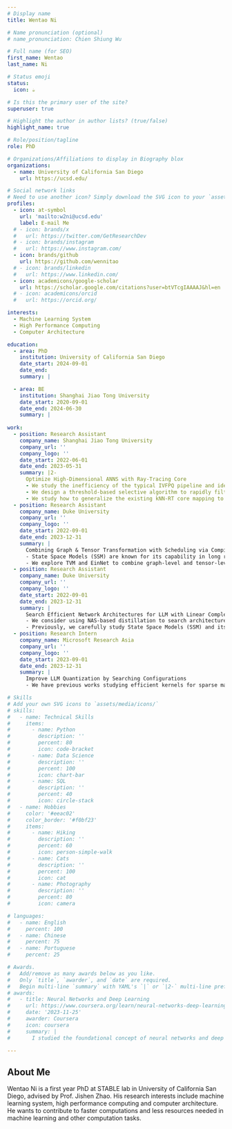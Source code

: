```yaml
---
# Display name
title: Wentao Ni

# Name pronunciation (optional)
# name_pronunciation: Chien Shiung Wu

# Full name (for SEO)
first_name: Wentao
last_name: Ni

# Status emoji
status:
  icon: ☕️

# Is this the primary user of the site?
superuser: true

# Highlight the author in author lists? (true/false)
highlight_name: true

# Role/position/tagline
role: PhD

# Organizations/Affiliations to display in Biography blox
organizations:
  - name: University of California San Diego
    url: https://ucsd.edu/

# Social network links
# Need to use another icon? Simply download the SVG icon to your `assets/media/icons/` folder.
profiles:
  - icon: at-symbol
    url: 'mailto:w2ni@ucsd.edu'
    label: E-mail Me
  # - icon: brands/x
  #   url: https://twitter.com/GetResearchDev
  # - icon: brands/instagram
  #   url: https://www.instagram.com/
  - icon: brands/github
    url: https://github.com/wennitao
  # - icon: brands/linkedin
  #   url: https://www.linkedin.com/
  - icon: academicons/google-scholar
    url: https://scholar.google.com/citations?user=btVTcgIAAAAJ&hl=en
  # - icon: academicons/orcid
  #   url: https://orcid.org/

interests:
  - Machine Learning System
  - High Performance Computing
  - Computer Architecture

education:
  - area: PhD
    institution: University of California San Diego
    date_start: 2024-09-01
    date_end: 
    summary: |

  - area: BE
    institution: Shanghai Jiao Tong University
    date_start: 2020-09-01
    date_end: 2024-06-30
    summary: |
      
work:
  - position: Research Assistant
    company_name: Shanghai Jiao Tong University
    company_url: ''
    company_logo: ''
    date_start: 2022-06-01
    date_end: 2023-05-31
    summary: |2-  
      Optimize High-Dimensional ANNS with Ray-Tracing Core
      - We study the inefficiency of the typical IVFPQ pipeline and identify sparsity and spatial similarity in codebook usage.
      - We design a threshold-based selective algorithm to rapidly filter out the unnecessary search points leveraging the sparsity and spatial locality and propose a mapping for our algorithm to run on the RT core.
      - We study how to generalize the existing kNN-RT core mapping to ANN search with arbitrary dimensions, in aspects of approximation method, metrics and system design, and propose JUNO, an end-to-end high-dimensional ANN search engine with both algorithmic enhancement and optimized hardware mapping.
  - position: Research Assistant
    company_name: Duke University
    company_url: ''
    company_logo: ''
    date_start: 2022-09-01
    date_end: 2023-12-31
    summary: |
      Combining Graph & Tensor Transformation with Scheduling via Compilers
      - State Space Models (SSM) are known for its capability in long range modeling. However, the authors needed to carefully design CUDA kernels for SSMs.
      - We explore TVM and EinNet to combine graph-level and tensor-level transformation on tensor expressions, along with the scheduling space. We implement it based on TVM te expression.
  - position: Research Assistant
    company_name: Duke University
    company_url: ''
    company_logo: ''
    date_start: 2022-09-01
    date_end: 2023-12-31
    summary: |
      Search Efficient Network Architectures for LLM with Linear Complexity
      - We consider using NAS-based distillation to search architecture computing attention in linear complexity, like RetNet and Hyena Hierarchy.
      - Previously, we carefully study State Space Models (SSM) and its application in neural networks. We find it efficient in both memory and computation, so we want to find ways to apply it to transformers.
  - position: Research Intern
    company_name: Microsoft Research Asia
    company_url: ''
    company_logo: ''
    date_start: 2023-09-01
    date_end: 2023-12-31
    summary: |
      Improve LLM Quantization by Searching Configurations
      - We have previous works studying efficient kernels for sparse matrix computation (PIT and sparTA). So we consider building a search space of quantization configurations, such as quantization method, granularity, number of bits etc. With the help of sparse kernels, hybrid quantization can be perfectly supported.

# Skills
# Add your own SVG icons to `assets/media/icons/`
# skills:
#   - name: Technical Skills
#     items:
#       - name: Python
#         description: ''
#         percent: 80
#         icon: code-bracket
#       - name: Data Science
#         description: ''
#         percent: 100
#         icon: chart-bar
#       - name: SQL
#         description: ''
#         percent: 40
#         icon: circle-stack
#   - name: Hobbies
#     color: '#eeac02'
#     color_border: '#f0bf23'
#     items:
#       - name: Hiking
#         description: ''
#         percent: 60
#         icon: person-simple-walk
#       - name: Cats
#         description: ''
#         percent: 100
#         icon: cat
#       - name: Photography
#         description: ''
#         percent: 80
#         icon: camera

# languages:
#   - name: English
#     percent: 100
#   - name: Chinese
#     percent: 75
#   - name: Portuguese
#     percent: 25

# Awards.
#   Add/remove as many awards below as you like.
#   Only `title`, `awarder`, and `date` are required.
#   Begin multi-line `summary` with YAML's `|` or `|2-` multi-line prefix and indent 2 spaces below.
# awards:
#   - title: Neural Networks and Deep Learning
#     url: https://www.coursera.org/learn/neural-networks-deep-learning
#     date: '2023-11-25'
#     awarder: Coursera
#     icon: coursera
#     summary: |
#       I studied the foundational concept of neural networks and deep learning. By the end, I was familiar with the significant technological trends driving the rise of deep learning; build, train, and apply fully connected deep neural networks; implement efficient (vectorized) neural networks; identify key parameters in a neural network’s architecture; and apply deep learning to your own applications.

---
```


## About Me

Wentao Ni is a first year PhD at STABLE lab in University of California San Diego, advised by Prof. Jishen Zhao. His research interests include machine learning system, high performance computing and computer architecture. He wants to contribute to faster computations and less resources needed in machine learning and other computation tasks.
